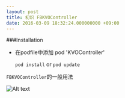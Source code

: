 ```yaml
---
layout: post
title: 初识 FBKVOController
date: 2016-03-09 18:32:24.000000000 +09:00
---
```

###Installation 

* 在podfile中添加 pod 'KVOController'

  `pod install` or `pod update`
  
`FBKVOController`的一般用法
   
![Alt text](/Users/srowfly/Desktop/D66BF15C-C25F-45D2-9DD6-BED0FAB258B0.jpg)
